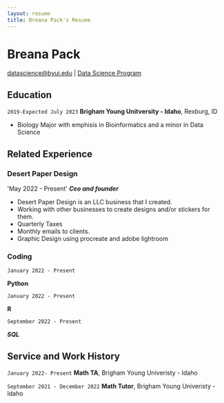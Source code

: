 ```yaml
---
layout: resume
title: Breana Pack's Resume
---
```

# Breana Pack


<div id="webaddress">
<a href="datascience@byui.edu">datascience@byui.edu</a>
| <a href="https://byuidatascience.github.io/development.html">Data Science Program</a>
</div>

<!-- https://www.monique.tech/the-art-of-markdown -->


## Education

`2019-Expected July 2023`
__Brigham Young Unitversity - Idaho__, Rexburg, ID

- Biology Major with emphisis in Bioinformatics and a minor in Data Science



## Related Experience

### Desert Paper Design
'May 2022 - Present'
___Ceo and founder___

- Desert Paper Design is an LLC business that I created. 
- Working with other businesses to create designs and/or stickers for them.
- Quarterly Taxes
- Monthly emails to clients.
- Graphic Design using procreate and adobe lightroom



### Coding

`January 2022 - Present`

__Python__


`January 2022 - Present`

__R__ 


`September 2022 - Present`

___SQL___


## Service and Work History

`January 2022- Present`
__Math TA__, Brigham Young Univeristy - Idaho

`September 2021 - December 2022`
__Math Tutor__, Brigham Young Univeristy - Idaho




<!-- ### Footer

Last updated: May 2013 -->


